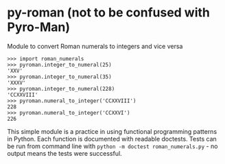 # py-roman (not to be confused with Pyro-Man)

Module to convert Roman numerals to integers and vice versa


```
>>> import roman_numerals
>>> pyroman.integer_to_numeral(25)
'XXV'
>>> pyroman.integer_to_numeral(35)
'XXXV'
>>> pyroman.integer_to_numeral(228)
'CCXXVIII'
>>> pyroman.numeral_to_integer('CCXXVIII')
228
>>> pyroman.numeral_to_integer('CCXXVI')
226
```


This simple module is a practice in using functional programming patterns in Python.
Each function is documented with readable doctests.
Tests can be run from command line with `python -m doctest roman_numerals.py` - no output means the tests were successful.
